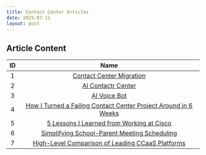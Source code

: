 ```yaml
---
title: Contact Center Articles
date: 2025-07-11
layout: post
---
```


## Article Content

|  ID |                         Name                         | 
|:---:|:----------------------------------------------------:|
|  1  |   [Contact Center Migration](/pages/CCmigration)     |  
|  2  |   [AI Contactr Center](/pages/aicc)                  |  
|  3  |   [AI Voice Bot](/pages/aivoicebot)                  | 
|  4 |   [How I Turned a Failing Contact Center Project Around in 6 Weeks](/pages/ccproject) |
|  5 |   [5 Lessons I Learned from Working at Cisco](/pages/lessonlearned) |
| 6 |  [Simplifying School-Parent Meeting Scheduling](/pages/rdvapp)|
| 7 | [High-Level Comparison of Leading CCaaS Platforms](/pages/ccaas_comp)
